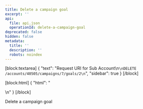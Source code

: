 ```yaml
---
title: Delete a campaign goal
excerpt: ''
api:
  file: api.json
  operationId: delete-a-campaign-goal
deprecated: false
hidden: false
metadata:
  title: ''
  description: ''
  robots: noindex
---
```

[block:textarea]
{
  "text": "Request URI for Sub Account\n```\nDELETE /accounts/40505/campaigns/7/goals/2\n```",
  "sidebar": true
}
[/block]

[block:html]
{
  "html": "<div></div>\n<style></style>"
}
[/block]

Delete a campaign goal
